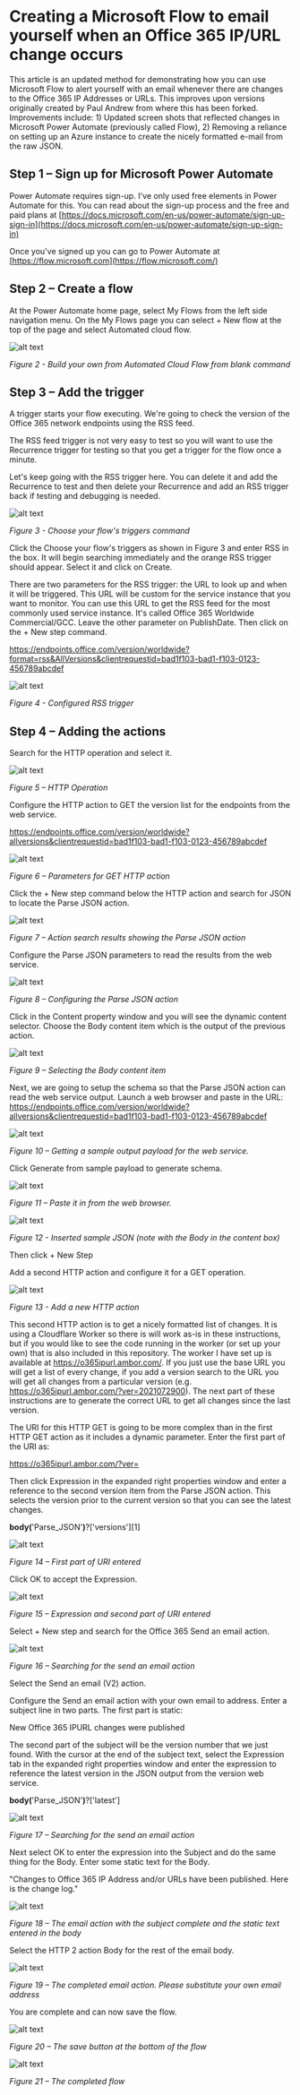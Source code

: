 # Creating a Microsoft Flow to email yourself when an Office 365 IP/URL change occurs
This article is an updated method for demonstrating how you can use Microsoft Flow to alert yourself with an email whenever there are changes to the Office 365 IP Addresses or URLs. This improves upon versions originally created by Paul Andrew from where this has been forked.
Improvements include: 1) Updated screen shots that reflected changes in Microsoft Power Automate (previously called Flow), 2) Removing a reliance on setting up an Azure instance to create the nicely formatted e-mail from the raw JSON. 

## Step 1 – Sign up for Microsoft Power Automate

Power Automate requires sign-up. I&#39;ve only used free elements in Power Automate for this. You can read about the sign-up process and the free and paid plans at [https://docs.microsoft.com/en-us/power-automate/sign-up-sign-in](https://docs.microsoft.com/en-us/power-automate/sign-up-sign-in)

Once you&#39;ve signed up you can go to Power Automate at [https://flow.microsoft.com](https://flow.microsoft.com/)


## Step 2 – Create a flow

At the Power Automate home page, select My Flows from the left side navigation menu. On the My Flows page you can select + New flow at the top of the page and select Automated cloud flow.

![alt text](img/image002.png "Figure 2")

_Figure 2 - Build your own from Automated Cloud Flow from blank command_


## Step 3 – Add the trigger

A trigger starts your flow executing. We&#39;re going to check the version of the Office 365 network endpoints using the RSS feed.

The RSS feed trigger is not very easy to test so you will want to use the Recurrence trigger for testing so that you get a trigger for the flow once a minute.

Let&#39;s keep going with the RSS trigger here. You can delete it and add the Recurrence to test and then delete your Recurrence and add an RSS trigger back if testing and debugging is needed.

![alt text](img/image003.png "Figure 3")

_Figure 3 - Choose your flow&#39;s triggers command_

Click the Choose your flow&#39;s triggers as shown in Figure 3 and enter RSS in the box. It will begin searching immediately and the orange RSS trigger should appear. Select it and click on Create.

There are two parameters for the RSS trigger: the URL to look up and when it will be triggered. This URL will be custom for the service instance that you want to monitor. You can use this URL to get the RSS feed for the most commonly used service instance. It&#39;s called Office 365 Worldwide Commercial/GCC. Leave the other parameter on PublishDate. Then click on the + New step command.

https://endpoints.office.com/version/worldwide?format=rss&AllVersions&clientrequestid=bad1f103-bad1-f103-0123-456789abcdef

![alt text](img/image004.png "Figure 4")

_Figure 4 - Configured RSS trigger_


## Step 4 – Adding the actions

Search for the HTTP operation and select it. 

![alt text](img/image005.png "Figure 5")

_Figure 5 – HTTP Operation_

Configure the HTTP action to GET the version list for the endpoints from the web service.

https://endpoints.office.com/version/worldwide?allversions&clientrequestid=bad1f103-bad1-f103-0123-456789abcdef

![alt text](img/image006.png "Figure 6")

_Figure 6 – Parameters for GET HTTP action_

Click the + New step command below the HTTP action and search for JSON to locate the Parse JSON action.

![alt text](img/image007.png "Figure 7")

_Figure 7 – Action search results showing the Parse JSON action_

Configure the Parse JSON parameters to read the results from the web service.

![alt text](img/image008.png "Figure 8")

_Figure 8 – Configuring the Parse JSON action_

Click in the Content property window and you will see the dynamic content selector. Choose the Body content item which is the output of the previous action.

![alt text](img/image009.png "Figure 9")

_Figure 9 – Selecting the Body content item_

Next, we are going to setup the schema so that the Parse JSON action can read the web service output. Launch a web browser and paste in the URL: https://endpoints.office.com/version/worldwide?allversions&clientrequestid=bad1f103-bad1-f103-0123-456789abcdef

![alt text](img/image010.png "Figure 10")

_Figure 10 – Getting a sample output payload for the web service._

Click Generate from sample payload to generate schema.

![alt text](img/image011.png "Figure 11")

_Figure 11 – Paste it in from the web browser._

![alt text](img/image012.png "Figure 12")

_Figure 12 - Inserted sample JSON (note with the Body in the content box)_

Then click + New Step

Add a second HTTP action and configure it for a GET operation. 

![alt text](img/image013.png "Figure 13")

_Figure 13 - Add a new HTTP action_

This second HTTP action is to get a nicely formatted list of changes. It is using a Cloudflare Worker so there is will work as-is in these instructions, but if you would like to see the code running in the worker (or set up your own) that is also included in this repository. The worker I have set up is available at https://o365ipurl.ambor.com/. If you just use the base URL you will get a list of every change, if you add a version search to the URL you will get all changes from a particular version (e.g. https://o365ipurl.ambor.com/?ver=2021072900). The next part of these instructions are to generate the correct URL to get all changes since the last version.

The URI for this HTTP GET is going to be more complex than in the first HTTP GET action as it includes a dynamic parameter. Enter the first part of the URI as:

https://o365ipurl.ambor.com/?ver=

Then click Expression in the expanded right properties window and enter a reference to the second version item from the Parse JSON action. This selects the version prior to the current version so that you can see the latest changes.

**body(**&#39;Parse\_JSON&#39;**)**?[&#39;versions&#39;][1]

![alt text](img/image014.png "Figure 14")

_Figure 14 – First part of URI entered_

Click OK to accept the Expression.

![alt text](img/image015.png "Figure 15")

_Figure 15 – Expression and second part of URI entered_

Select + New step and search for the Office 365 Send an email action.

![alt text](img/image016.png "Figure 16")

_Figure 16 – Searching for the send an email action_

Select the Send an email (V2) action.

Configure the Send an email action with your own email to address. Enter a subject line in two parts. The first part is static:

New Office 365 IPURL changes were published

The second part of the subject will be the version number that we just found. With the cursor at the end of the subject text, select the Expression tab in the expanded right properties window and enter the expression to reference the latest version in the JSON output from the version web service.

**body(**&#39;Parse\_JSON&#39;**)**?[&#39;latest&#39;]


![alt text](img/image017.png "Figure 17")

_Figure 17 – Searching for the send an email action_

Next select OK to enter the expression into the Subject and do the same thing for the Body. Enter some static text for the Body.

&quot;Changes to Office 365 IP Address and/or URLs have been published. Here is the change log.&quot;

![alt text](img/image018.png "Figure 18")

_Figure 18 – The email action with the subject complete and the static text entered in the body_

Select the HTTP 2 action Body for the rest of the email body.

![alt text](img/image019.jpg "Figure 19")

_Figure 19 – The completed email action. Please substitute your own email address_

You are complete and can now save the flow.

![alt text](img/image020.jpg "Figure 20")

_Figure 20 – The save button at the bottom of the flow_

![alt text](img/image021.jpg "Figure 21")

_Figure 21 – The completed flow_



